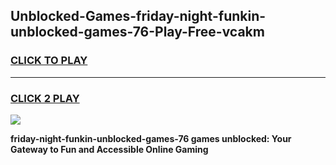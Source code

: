
## Unblocked-Games-friday-night-funkin-unblocked-games-76-Play-Free-vcakm
<h3>
<a href="https://premium76.site?title=friday-night-funkin-unblocked-games-76&ref=18A">CLICK TO PLAY</a></h3>
<hr>

<h3>
<a href="https://premium76.site?title=friday-night-funkin-unblocked-games-76&ref=18A">CLICK 2 PLAY</a>
  
</h3>

<a href="https://premium76.site?title=friday-night-funkin-unblocked-games-76&ref=18A"><img src="https://clearcache.store/games.png"></a>


**friday-night-funkin-unblocked-games-76 games unblocked: Your Gateway to Fun and Accessible Online Gaming**
